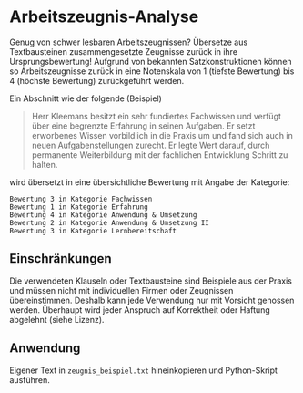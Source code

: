 # Arbeitszeugnis-Analyse

Genug von schwer lesbaren Arbeitszeugnissen? Übersetze aus Textbausteinen zusammengesetzte Zeugnisse zurück in ihre Ursprungsbewertung! Aufgrund von bekannten Satzkonstruktionen können so Arbeitszeugnisse zurück in eine Notenskala von 1 (tiefste Bewertung) bis 4 (höchste Bewertung) zurückgeführt werden.

Ein Abschnitt wie der folgende (Beispiel)

> Herr Kleemans besitzt ein sehr fundiertes Fachwissen und verfügt über eine begrenzte Erfahrung in seinen Aufgaben. Er setzt erworbenes Wissen vorbildlich in die Praxis um und fand sich auch in neuen Aufgabenstellungen zurecht. Er legte Wert darauf, durch permanente Weiterbildung mit der fachlichen Entwicklung Schritt zu halten.

wird übersetzt in eine übersichtliche Bewertung mit Angabe der Kategorie:

    Bewertung 3 in Kategorie Fachwissen
    Bewertung 1 in Kategorie Erfahrung
    Bewertung 4 in Kategorie Anwendung & Umsetzung
    Bewertung 2 in Kategorie Anwendung & Umsetzung II
    Bewertung 3 in Kategorie Lernbereitschaft
    
## Einschränkungen
Die verwendeten Klauseln oder Textbausteine sind Beispiele aus der Praxis und müssen nicht mit individuellen Firmen oder Zeugnissen übereinstimmen. Deshalb kann jede Verwendung nur mit Vorsicht genossen werden.
Überhaupt wird jeder Anspruch auf Korrektheit oder Haftung abgelehnt (siehe Lizenz).

## Anwendung
Eigener Text in `zeugnis_beispiel.txt` hineinkopieren und Python-Skript ausführen.

